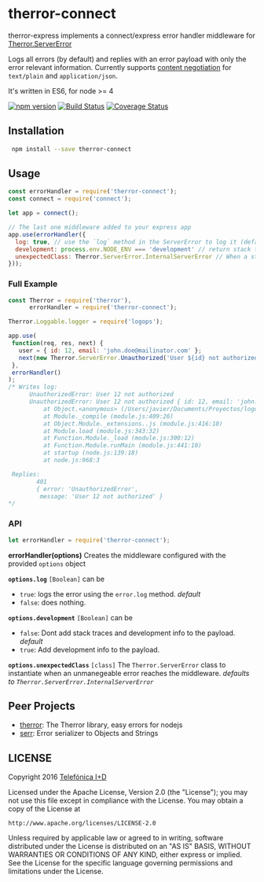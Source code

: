 # therror-connect

therror-express implements a connect/express error handler middleware for [Therror.ServerError](https://github.com/therror/therror)

Logs all errors (by default) and replies with an error payload with only the error relevant information. Currently supports [content negotiation](https://en.wikipedia.org/wiki/Content_negotiation) for `text/plain` and `application/json`.

It's written in ES6, for node >= 4 

[![npm version](https://badge.fury.io/js/therror-connect.svg)](http://badge.fury.io/js/therror-connect)
[![Build Status](https://travis-ci.org/therror/therror-connect.svg)](https://travis-ci.org/therror/therror-connect)
[![Coverage Status](https://coveralls.io/repos/github/therror/therror-connect/badge.svg?branch=master)](https://coveralls.io/github/therror/therror-connect?branch=master)

## Installation 
```bash
 npm install --save therror-connect
```

## Usage
```js
const errorHandler = require('therror-connect');
const connect = require('connect');

let app = connect();

// The last one middleware added to your express app
app.use(errorHandler({
  log: true, // use the `log` method in the ServerError to log it (default: true)
  development: process.env.NODE_ENV === 'development' // return stack traces and causes in the payload (default: false),
  unexpectedClass: Therror.ServerError.InternalServerError // When a strange thing reaches this middleware trying to behave as an error (such a Number, String, obj..), this error class will be instantiated, logged, and returned to the client. 
}));
```

### Full Example
```js
const Therror = require('therror'),
      errorHandler = require('therror-connect');

Therror.Loggable.logger = require('logops');

app.use(
 function(req, res, next) {
   user = { id: 12, email: 'john.doe@mailinator.com' };
   next(new Therror.ServerError.Unauthorized('User ${id} not authorized', user));
 },
 errorHandler()
);
/* Writes log:  
      UnauthorizedError: User 12 not authorized
      UnauthorizedError: User 12 not authorized { id: 12, email: 'john.doe@mailinator.com' }
          at Object.<anonymous> (/Users/javier/Documents/Proyectos/logops/deleteme.js:17:11)
          at Module._compile (module.js:409:26)
          at Object.Module._extensions..js (module.js:416:10)
          at Module.load (module.js:343:32)
          at Function.Module._load (module.js:300:12)
          at Function.Module.runMain (module.js:441:10)
          at startup (node.js:139:18)
          at node.js:968:3

 Replies: 
        401
        { error: 'UnauthorizedError',
         message: 'User 12 not authorized' }
*/
```

### API
```js
let errorHandler = require('therror-connect');
```
**errorHandler(options)**
Creates the middleware configured with the provided `options` object

**`options.log`** `[Boolean]` can be
 * `true`: logs the error using the `error.log` method. _default_
 * `false`: does nothing. 
 
**`options.development`** `[Boolean]` can be
 * `false`: Dont add stack traces and development info to the payload. _default_
 * `true`: Add development info to the payload. 
 
**`options.unexpectedClass`** `[class]` The `Therror.ServerError` class to instantiate when an unmanegeable error reaches the middleware. _defaults to `Therror.ServerError.InternalServerError`_
 
## Peer Projects
* [therror](https://github.com/therror/therror): The Therror library, easy errors for nodejs
* [serr](https://github.com/therror/serr): Error serializer to Objects and Strings

## LICENSE

Copyright 2016 [Telefónica I+D](http://www.tid.es)

Licensed under the Apache License, Version 2.0 (the "License");
you may not use this file except in compliance with the License.
You may obtain a copy of the License at

    http://www.apache.org/licenses/LICENSE-2.0

Unless required by applicable law or agreed to in writing, software
distributed under the License is distributed on an "AS IS" BASIS,
WITHOUT WARRANTIES OR CONDITIONS OF ANY KIND, either express or implied.
See the License for the specific language governing permissions and
limitations under the License.
